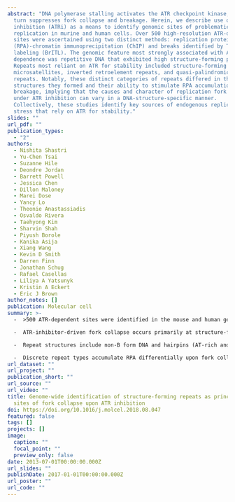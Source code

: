 ```yaml
---
abstract: "DNA polymerase stalling activates the ATR checkpoint kinase, which in
  turn suppresses fork collapse and breakage. Herein, we describe use of ATR
  inhibition (ATRi) as a means to identify genomic sites of problematic DNA
  replication in murine and human cells. Over 500 high-resolution ATR-dependent
  sites were ascertained using two distinct methods: replication protein A
  (RPA)-chromatin immunoprecipitation (ChIP) and breaks identified by TdT
  labeling (BrITL). The genomic feature most strongly associated with ATR
  dependence was repetitive DNA that exhibited high structure-forming potential.
  Repeats most reliant on ATR for stability included structure-forming
  microsatellites, inverted retroelement repeats, and quasi-palindromic AT-rich
  repeats. Notably, these distinct categories of repeats differed in the
  structures they formed and their ability to stimulate RPA accumulation and
  breakage, implying that the causes and character of replication fork collapse
  under ATR inhibition can vary in a DNA-structure-specific manner.
  Collectively, these studies identify key sources of endogenous replication
  stress that rely on ATR for stability."
slides: ""
url_pdf: ""
publication_types:
  - "2"
authors:
  - Nishita Shastri
  - Yu-Chen Tsai
  - Suzanne Hile
  - Deondre Jordan
  - Barrett Powell
  - Jessica Chen
  - Dillon Maloney
  - Marei Dose
  - Yancy Lo
  - Theonie Anastassiadis
  - Osvaldo Rivera
  - Taehyong Kim
  - Sharvin Shah
  - Piyush Borole
  - Kanika Asija
  - Xiang Wang
  - Kevin D Smith
  - Darren Finn
  - Jonathan Schug
  - Rafael Casellas
  - Liliya A Yatsunyk
  - Kristin A Eckert
  - Eric J Brown
author_notes: []
publication: Molecular cell
summary: >-
  -  >500 ATR-dependent sites were identified in the mouse and human genomes

  -  ATR-inhibitor-driven fork collapse occurs primarily at structure-forming repeats

  -  Repeat structures include non-B form DNA and hairpins (AT-rich and inverted repeats)

  -  Discrete repeat types accumulate RPA differentially upon fork collapse
url_dataset: ""
url_project: ""
publication_short: ""
url_source: ""
url_video: ""
title: Genome-wide identification of structure-forming repeats as principal
  sites of fork collapse upon ATR inhibition
doi: https://doi.org/10.1016/j.molcel.2018.08.047
featured: false
tags: []
projects: []
image:
  caption: ""
  focal_point: ""
  preview_only: false
date: 2013-07-01T00:00:00.000Z
url_slides: ""
publishDate: 2017-01-01T00:00:00.000Z
url_poster: ""
url_code: ""
---
```

